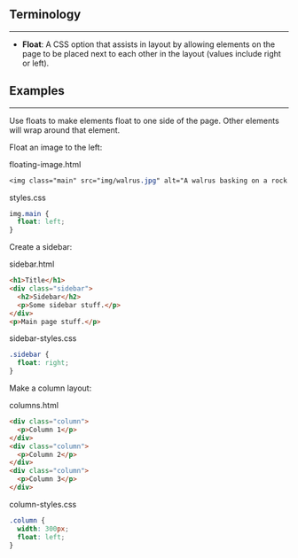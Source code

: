 ## Terminology
<hr />

* **Float**: A CSS option that assists in layout by allowing elements on the page to be placed next to each other in the layout (values include right or left).

## Examples
<hr />

Use floats to make elements float to one side of the page. Other elements will wrap around that element.

Float an image to the left:

<div class="filename">floating-image.html</div>

```css
<img class="main" src="img/walrus.jpg" alt="A walrus basking on a rock.">
```

<div class="filename">styles.css</div>

```css
img.main {
  float: left;
}
```

Create a sidebar:

<div class="filename">sidebar.html</div>

```html
<h1>Title</h1>
<div class="sidebar">
  <h2>Sidebar</h2>
  <p>Some sidebar stuff.</p>
</div>
<p>Main page stuff.</p>
```

<div class="filename">sidebar-styles.css</div>

```css
.sidebar {
  float: right;
}
```

Make a column layout:

<div class="filename">columns.html</div>

```html
<div class="column">
  <p>Column 1</p>
</div>
<div class="column">
  <p>Column 2</p>
</div>
<div class="column">
  <p>Column 3</p>
</div>
```

<div class="filename">column-styles.css</div>

```css
.column {
  width: 300px;
  float: left;
}
```
